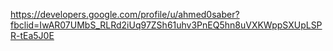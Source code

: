 https://developers.google.com/profile/u/ahmed0saber?fbclid=IwAR07UMbS_RLRd2iUq97ZSh61uhv3PnEQ5hn8uVXKWppSXUpLSPR-tEa5J0E
